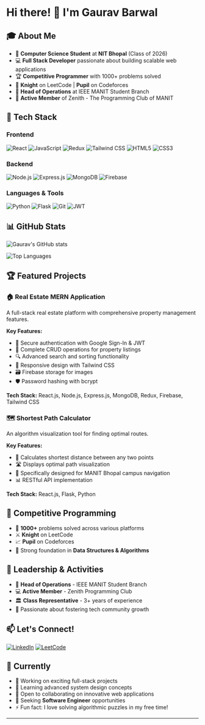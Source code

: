 # Hi there! 👋 I'm Gaurav Barwal

## 🎓 About Me
- 🏫 **Computer Science Student** at **NIT Bhopal** (Class of 2026)
- 💻 **Full Stack Developer** passionate about building scalable web applications
- 🏆 **Competitive Programmer** with 1000+ problems solved
- 🎯 **Knight** on LeetCode | **Pupil** on Codeforces
- 👥 **Head of Operations** at IEEE MANIT Student Branch
- 🌟 **Active Member** of Zenith - The Programming Club of MANIT

## 🚀 Tech Stack

### Frontend
![React](https://img.shields.io/badge/React-20232A?style=for-the-badge&logo=react&logoColor=61DAFB)
![JavaScript](https://img.shields.io/badge/JavaScript-F7DF1E?style=for-the-badge&logo=javascript&logoColor=black)
![Redux](https://img.shields.io/badge/Redux-593D88?style=for-the-badge&logo=redux&logoColor=white)
![Tailwind CSS](https://img.shields.io/badge/Tailwind_CSS-38B2AC?style=for-the-badge&logo=tailwind-css&logoColor=white)
![HTML5](https://img.shields.io/badge/HTML5-E34F26?style=for-the-badge&logo=html5&logoColor=white)
![CSS3](https://img.shields.io/badge/CSS3-1572B6?style=for-the-badge&logo=css3&logoColor=white)

### Backend
![Node.js](https://img.shields.io/badge/Node.js-43853D?style=for-the-badge&logo=node.js&logoColor=white)
![Express.js](https://img.shields.io/badge/Express.js-404D59?style=for-the-badge)
![MongoDB](https://img.shields.io/badge/MongoDB-4EA94B?style=for-the-badge&logo=mongodb&logoColor=white)
![Firebase](https://img.shields.io/badge/Firebase-039BE5?style=for-the-badge&logo=Firebase&logoColor=white)

### Languages & Tools
![Python](https://img.shields.io/badge/Python-3776AB?style=for-the-badge&logo=python&logoColor=white)
![Flask](https://img.shields.io/badge/Flask-000000?style=for-the-badge&logo=flask&logoColor=white)
![Git](https://img.shields.io/badge/Git-F05032?style=for-the-badge&logo=git&logoColor=white)
![JWT](https://img.shields.io/badge/JWT-black?style=for-the-badge&logo=JSON%20web%20tokens)

## 📊 GitHub Stats
![Gaurav's GitHub stats](https://github-readme-stats.vercel.app/api?username=gauravbarwal&show_icons=true&theme=radical)

![Top Languages](https://github-readme-stats.vercel.app/api/top-langs/?username=gauravbarwal&layout=compact&theme=radical)

## 🏆 Featured Projects

### 🏠 Real Estate MERN Application
A full-stack real estate platform with comprehensive property management features.

**Key Features:**
- 🔐 Secure authentication with Google Sign-In & JWT
- 🏡 Complete CRUD operations for property listings
- 🔍 Advanced search and sorting functionality
- 📱 Responsive design with Tailwind CSS
- 🗃️ Firebase storage for images
- 🛡️ Password hashing with bcrypt

**Tech Stack:** React.js, Node.js, Express.js, MongoDB, Redux, Firebase, Tailwind CSS

### 🗺️ Shortest Path Calculator
An algorithm visualization tool for finding optimal routes.

**Key Features:**
- 📍 Calculates shortest distance between any two points
- 🛣️ Displays optimal path visualization
- 🎯 Specifically designed for MANIT Bhopal campus navigation
- 📊 RESTful API implementation

**Tech Stack:** React.js, Flask, Python

## 🎯 Competitive Programming
- 🥇 **1000+** problems solved across various platforms
- ⚔️ **Knight** on LeetCode
- 📈 **Pupil** on Codeforces
- 🧠 Strong foundation in **Data Structures & Algorithms**

## 🌟 Leadership & Activities
- 🎯 **Head of Operations** - IEEE MANIT Student Branch
- 💻 **Active Member** - Zenith Programming Club
- 🏛️ **Class Representative** - 3+ years of experience
- 🤝 Passionate about fostering tech community growth

## 📫 Let's Connect!
[![LinkedIn](https://img.shields.io/badge/LinkedIn-0077B5?style=for-the-badge&logo=linkedin&logoColor=white)](https://linkedin.com/in/gaurav-barwal-988ba5288)
[![LeetCode](https://img.shields.io/badge/LeetCode-000000?style=for-the-badge&logo=LeetCode&logoColor=#d16c06)](https://leetcode.com/codergaurav123)


## 🎯 Currently
- 🔭 Working on exciting full-stack projects
- 🌱 Learning advanced system design concepts
- 👯 Open to collaborating on innovative web applications
- 💼 Seeking **Software Engineer** opportunities
- ⚡ Fun fact: I love solving algorithmic puzzles in my free time!

---
